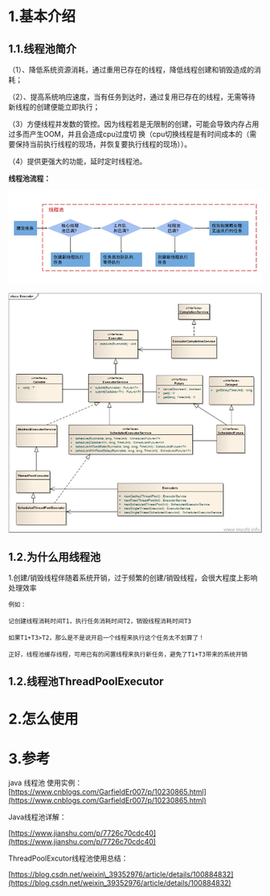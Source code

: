 # 1.基本介绍

## 1.1.线程池简介

（1）、降低系统资源消耗，通过重用已存在的线程，降低线程创建和销毁造成的消耗；

（2）、提高系统响应速度，当有任务到达时，通过复用已存在的线程，无需等待新线程的创建便能立即执行；

（3）方便线程并发数的管控。因为线程若是无限制的创建，可能会导致内存占用过多而产生OOM，并且会造成cpu过度切     换（cpu切换线程是有时间成本的（需要保持当前执行线程的现场，并恢复要执行线程的现场））。

（4）提供更强大的功能，延时定时线程池。

**线程池流程：**

![img](/static/image/6024478-88ee7b20f8f45825.webp)

![img](/static/image/281039482656686.png)


## 1.2.为什么用线程池
1.创建/销毁线程伴随着系统开销，过于频繁的创建/销毁线程，会很大程度上影响处理效率
```
例如：

记创建线程消耗时间T1，执行任务消耗时间T2，销毁线程消耗时间T3

如果T1+T3>T2，那么是不是说开启一个线程来执行这个任务太不划算了！

正好，线程池缓存线程，可用已有的闲置线程来执行新任务，避免了T1+T3带来的系统开销
```


## 1.2.线程池ThreadPoolExecutor

# 2.怎么使用

# 3.参考

java 线程池 使用实例：  
[https://www.cnblogs.com/GarfieldEr007/p/10230865.html](https://www.cnblogs.com/GarfieldEr007/p/10230865.html)

Java线程池详解：

[https://www.jianshu.com/p/7726c70cdc40](https://www.jianshu.com/p/7726c70cdc40)

ThreadPoolExcutor线程池使用总结：

[https://blog.csdn.net/weixin\_39352976/article/details/100884832](https://blog.csdn.net/weixin_39352976/article/details/100884832)


